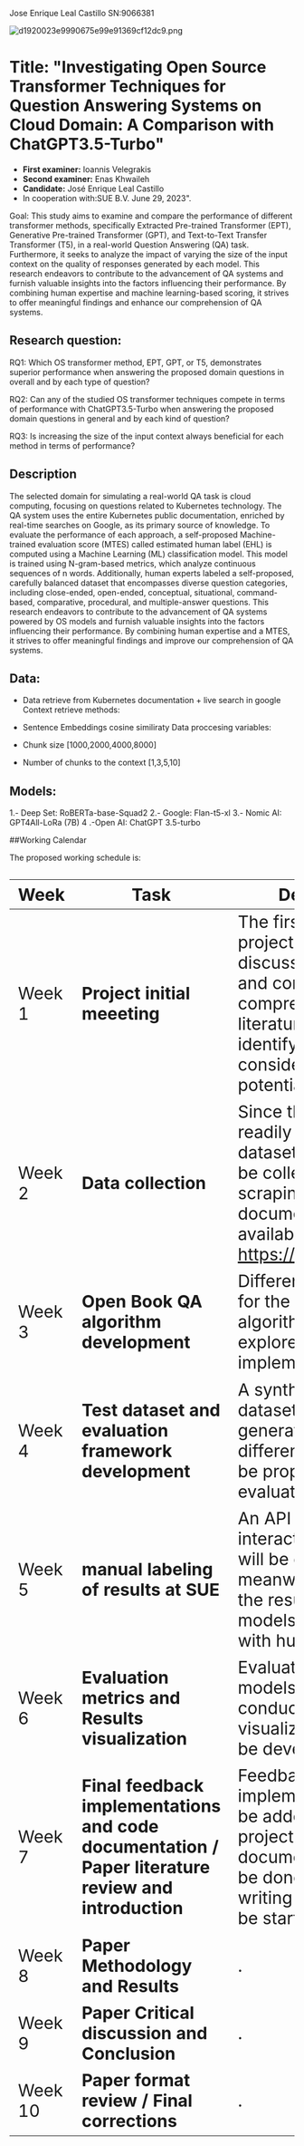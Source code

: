 Jose Enrique Leal Castillo SN:9066381

![d1920023e9990675e99e91369cf12dc9.png](https://imgtr.ee/images/2023/06/30/d1920023e9990675e99e91369cf12dc9.png)

# Title: "Investigating Open Source Transformer Techniques for Question Answering Systems on Cloud Domain: A Comparison with ChatGPT3.5-Turbo"

- **First examiner:** Ioannis Velegrakis
- **Second examiner:** Enas Khwaileh
- **Candidate:** José Enrique Leal Castillo
- In cooperation with:SUE B.V. June 29, 2023".

Goal: This study aims to examine and compare the performance of different transformer methods, specifically Extracted Pre-trained Transformer (EPT), Generative Pre-trained Transformer (GPT), and Text-to-Text Transfer Transformer (T5), in a real-world Question Answering (QA) task. Furthermore, it seeks to analyze the impact of varying the size of the input context on the quality of responses generated by each model. This research endeavors to contribute to the advancement of QA systems and furnish valuable insights into the factors influencing their performance. By combining human expertise and machine learning-based scoring, it strives to offer meaningful findings and enhance our comprehension of QA systems.

## Research question:

RQ1: Which OS transformer method, EPT, GPT, or T5, demonstrates superior performance when answering the proposed domain questions in overall and by each type of question?

RQ2: Can any of the studied OS transformer techniques compete in terms of performance with ChatGPT3.5-Turbo when answering the proposed domain questions in general and by each kind of question?

RQ3: Is increasing the size of the input context always beneficial for each method in terms of performance?

## Description

The selected domain for simulating a real-world QA task is cloud computing, focusing on questions related to Kubernetes technology. The QA system uses the entire Kubernetes public documentation, enriched by real-time searches on Google, as its primary source of knowledge. To evaluate the performance of each approach, a self-proposed Machine-trained evaluation score (MTES) called estimated human label (EHL) is computed using a Machine Learning (ML) classification model. This model is trained using N-gram-based metrics, which analyze continuous sequences of n words. Additionally, human experts labeled a self-proposed, carefully balanced dataset that encompasses diverse question categories, including close-ended, open-ended, conceptual, situational, command-based, comparative, procedural, and multiple-answer questions. This research endeavors to contribute to the advancement of QA systems powered by OS models and furnish valuable insights into the factors influencing their performance. By combining human expertise and a MTES, it strives to offer meaningful findings and improve our comprehension of QA systems.


## Data:

- Data retrieve from Kubernetes documentation + live search in google
Context retrieve methods:

- Sentence Embeddings cosine similiraty
Data proccesing variables:

- Chunk size [1000,2000,4000,8000]

- Number of chunks to the context [1,3,5,10]

## Models:

1.- Deep Set: RoBERTa-base-Squad2
2.- Google: Flan-t5-xl
3.- Nomic AI: GPT4All-LoRa (7B)
4 .-Open AI: ChatGPT 3.5-turbo

##Working Calendar

The proposed working schedule is:
<style>
table {
  font-size: 30px;
}
</style>
| Week| Task|Description|State|
| -------- | -------- |  -------- | -------- |
| Week 1 | **Project initial meeeting** |The first steps in the project will involve discussing the scope and conducting a comprehensive literature review to identify key considerations and potential challenges. |Done ✅
| Week 2|  **Data collection**   | Since there is no readily available dataset, the data will be collected via web scraping from the documentation available at https://kubernetes.io/.| Done ✅
| Week 3|  **Open Book QA algorithm development**   | Different techniques for the Open Book QA algorithm will be explored and implemented in code.| Done ✅
| Week 4|  **Test dataset and evaluation framework development**   | A synthetic test dataset will be generated and different metrics will be proposed to evaluate the results.| Done ✅
| Week 5|  **manual labeling of results at SUE**   | An API and possible interactive dashboard will be developed meanwhile SUE labels the results of different models to evaluate with human feedback.| Done ✅
| Week 6|  **Evaluation metrics and Results visualization**   | Evaluation of the models will be conducted, Result visualization code will be developed.| Done ✅
| Week 7|  **Final feedback implementations and code documentation / Paper literature review and introduction**   | Feedback from the implementation will be added to thee project and code documentationn will be done, the paper writing initial part will be started .| Done ✅
| Week 8|  **Paper Methodology and Results**   | .| Done ✅
| Week 9|  **Paper Critical discussion and Conclusion**   | .| Done ✅
| Week 10|  **Paper format review / Final corrections**   | .| Done ✅
